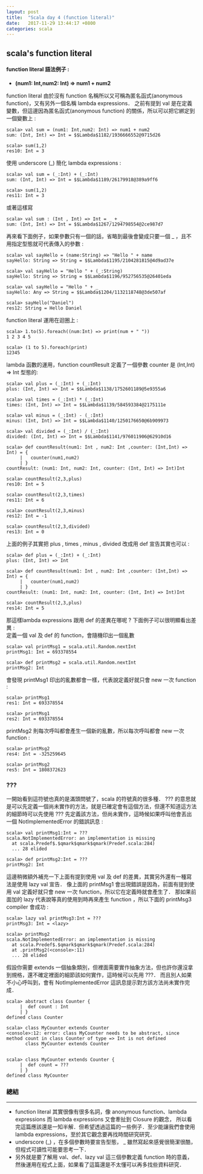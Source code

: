 ```yaml
---
layout: post
title:  "Scala day 4 (function literal)"
date:   2017-11-29 13:44:17 +0800
categories: scala
---
```


## scala's function literal
#### function literal 語法例子 : 
* **(num1: Int,num2: Int) => num1 + num2**  

function literal 由於沒有 function 名稱所以又可稱為匿名函式(anonymous function)，又有另外一個名稱 lambda expressions．
之前有提到 val 是在定義變數，但這邊因為匿名函式(anonymous function) 的關係，所以可以把它綁定到一個變數上 :  

```console
scala> val sum = (num1: Int,num2: Int) => num1 + num2
sum: (Int, Int) => Int = $$Lambda$1182/1936666552@9715d26

scala> sum(1,2)
res10: Int = 3
```
使用 underscore (_) 簡化 lambda expressions : 
```console
scala> val sum = (_:Int) + (_:Int)
sum: (Int, Int) => Int = $$Lambda$1189/26179918@389a9ff6

scala> sum(1,2)
res11: Int = 3
```
或著這樣寫

```console
scala> val sum : (Int , Int) => Int = _ + _
sum: (Int, Int) => Int = $$Lambda$1267/1294798554@2ce987d7
```

再來看下面例子，如果參數只有一個的話，省略到最後會變成只要一個 _ ，且不用指定型態就可代表傳入的參數 :  

```console
scala> val sayHello = (name:String) => "Hello " + name
sayHello: String => String = $$Lambda$1195/2104281815@4d9ad37e

scala> val sayHello = "Hello " + (_:String)
sayHello: String => String = $$Lambda$1196/952756535@26401eda

scala> val sayHello = "Hello " + _
sayHello: Any => String = $$Lambda$1204/1132118748@3de507af

scala> sayHello("Daniel")
res12: String = Hello Daniel
```
function literal 運用在迴圈上 :  
```console
scala> 1.to(5).foreach((num:Int) => print(num + " "))
1 2 3 4 5

scala> (1 to 5).foreach(print)
12345
```
lambda 函數的運用，function countResult 定義了一個參數 counter 是 (Int,Int) => Int 型態的: 

```console
scala> val plus = (_:Int) + (_:Int)
plus: (Int, Int) => Int = $$Lambda$1138/1752601189@5e9355a6

scala> val times = (_:Int) * (_:Int)
times: (Int, Int) => Int = $$Lambda$1139/584593384@2175111e

scala> val minus = (_:Int) - (_:Int)
minus: (Int, Int) => Int = $$Lambda$1140/1250176650@6b909973

scala> val divided = (_:Int) / (_:Int)
divided: (Int, Int) => Int = $$Lambda$1141/976011906@62910d16

scala> def countResult(num1: Int , num2: Int ,counter: (Int,Int) => Int) = {
     |   counter(num1,num2)
     | }
countResult: (num1: Int, num2: Int, counter: (Int, Int) => Int)Int

scala> countResult(2,3,plus)
res10: Int = 5

scala> countResult(2,3,times)
res11: Int = 6

scala> countResult(2,3,minus)
res12: Int = -1

scala> countResult(2,3,divided)
res13: Int = 0
```
上面的例子其實把 plus , times , minus , divided 改成用 def 宣告其實也可以 :  

```console
scala> def plus = (_:Int) + (_:Int)
plus: (Int, Int) => Int

scala> def countResult(num1: Int , num2: Int ,counter: (Int,Int) => Int) = {
     |   counter(num1,num2)
     | }
countResult: (num1: Int, num2: Int, counter: (Int, Int) => Int)Int

scala> countResult(2,3,plus)
res14: Int = 5
```
那這樣lambda expressions 跟用 def 的差異在哪呢 ? 下面例子可以很明顯看出差異 :  
定義一個 val 及 def 的 function，會隨機印出一個亂數  

```console
scala> val printMsg1 = scala.util.Random.nextInt
printMsg1: Int = 693378554

scala> def printMsg2 = scala.util.Random.nextInt
printMsg2: Int
```
會發現 printMsg1 印出的亂數都會一樣，代表說定義好就只會 new 一次 function :  

```console
scala> printMsg1
res1: Int = 693378554

scala> printMsg1
res2: Int = 693378554
```
printMsg2 則每次呼叫都會產生一個新的亂數，所以每次呼叫都會 new 一次 function :  

```console
scala> printMsg2
res4: Int = -325259645

scala> printMsg2
res5: Int = 1808372623
```


### ???
一開始看到這符號也真的是滿頭問號了，scala 的符號真的很多種．
??? 的意思就是可以先定義一個尚未實作的方法，就是已確定會有這個方法，但還不知道這方法的細節時可以先使用 ??? 
先定義該方法，但尚未實作，這時候如果呼叫他會丟出一個 NotImplementedError 的錯誤訊息 :  

```console
scala> val printMsg1:Int = ???
scala.NotImplementedError: an implementation is missing
  at scala.Predef$.$qmark$qmark$qmark(Predef.scala:284)
  ... 28 elided

scala> def printMsg2:Int = ???
printMsg2: Int
```
這邊稍微額外補充一下上面有提到使用 val 及 def 的差異，其實另外還有一種寫法是使用 lazy val 宣告．
像上面的 printMsg1 會出現錯誤是因為，前面有提到使用 val 定義好就只會 new 一次 function，所以它在定義時就會產生了．
那如果前面加的 lazy 代表說等真的使用到時再來產生 function ，所以下面的 printMsg3 compiler 會成功 :  

```console
scala> lazy val printMsg3:Int = ???
printMsg3: Int = <lazy>

scala> printMsg2
scala.NotImplementedError: an implementation is missing
  at scala.Predef$.$qmark$qmark$qmark(Predef.scala:284)
  at .printMsg2(<console>:11)
  ... 28 elided
```
假設你需要 extends 一個抽象類別，但裡面需要實作抽象方法，但也許你還沒拿到規格，還不確定裡面的細節該如何實作，這時候可以先用 ???．
而且別人如果不小心呼叫到，會有 NotImplementedError 這訊息提示對方該方法尚未實作完成．

```console
scala> abstract class Counter {
     |  def count : Int
     | }
defined class Counter

scala> class MyCounter extends Counter
<console>:12: error: class MyCounter needs to be abstract, since method count in class Counter of type => Int is not defined
       class MyCounter extends Counter
             ^

scala> class MyCounter extends Counter {
     |  def count = ???
     | }
defined class MyCounter
```


### 總結
- - -
* function literal 其實很像有很多名詞，像 anonymous function、lambda expressions 而 lambda expressions 又會牽扯到 Closure 的觀念，
所以看完這篇應該還是一知半解．但希望透過這篇的一些例子．至少能讓我們會使用 lambda expressions，至於其它觀念要再找時間研究研究．
* underscore (_) ，在多個參數時要宣告型態， _ 雖然寫起來感覺很簡潔很酷，但程式可讀性可能要思考一下．
* 另外就是要了解用 val、def、lazy val 這三個參數定義 function 時的意義，然後運用在程式上面，如果看了這篇還是不太懂可以再多找些資料研究．



